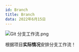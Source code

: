 ```yaml
---
id: Branch
title: Branch
data: 2022年6月15日
---
```


![Git 分支工作流.png](https://static.7wate.com/img/2021/08/24/c5a50e99dde5f.png)

根据项目**实际情况**安排分支工作流！
